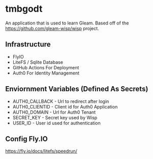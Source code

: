 # tmbgodt

An application that is used to learn Gleam.  Based off of the https://github.com/gleam-wisp/wisp project.


## Infrastructure
- FlyIO
- LiteFS / Sqlite Database
- GitHub Actions For Deployment
- Auth0 For Identity Management

## Enviornment Variables (Defined As Secrets)
- AUTH0_CALLBACK - Url to redirect after login
- AUTH0_CLIENTID - Client id for Auth0 Application
- AUTH0_DOMAIN - Url for Auth0 Tenant
- SECRET_KEY - Secret key used by Wisp
- USER_ID - User id used for authentication

## Config Fly.IO
https://fly.io/docs/litefs/speedrun/